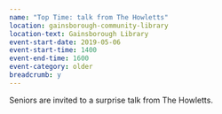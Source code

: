 ```yaml
---
name: "Top Time: talk from The Howletts"
location: gainsborough-community-library
location-text: Gainsborough Library
event-start-date: 2019-05-06
event-start-time: 1400
event-end-time: 1600
event-category: older
breadcrumb: y
---
```


Seniors are invited to a surprise talk from The Howletts.
